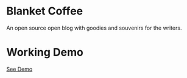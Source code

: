 # Blanket Coffee
An open source open blog with goodies and souvenirs for the writers.

# Working Demo

[See Demo](http://blanketcoffee.com)
